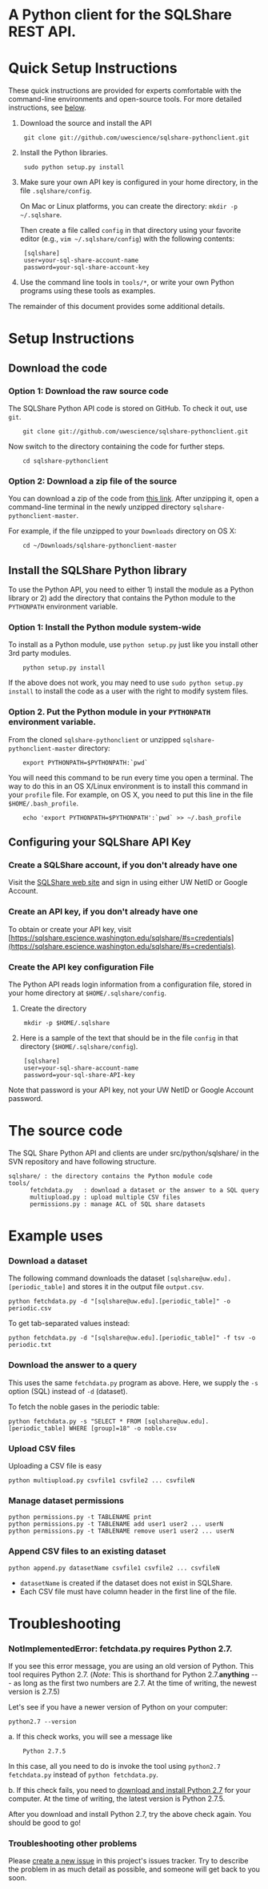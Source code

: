 A Python client for the SQLShare REST API.
==========================================

# Quick Setup Instructions

These quick instructions are provided for experts comfortable with the command-line environments and open-source tools. For more detailed instructions, see [below](#setup-instructions).

1. Download the source and install the API

        git clone git://github.com/uwescience/sqlshare-pythonclient.git

2. Install the Python libraries.

        sudo python setup.py install

3. Make sure your own API key is configured in your home directory, in the file `.sqlshare/config`.

    On Mac or Linux platforms, you can create the directory: `mkdir -p ~/.sqlshare`.
    
    Then create a file called `config` in that directory using your favorite editor (e.g., `vim ~/.sqlshare/config`) with the following contents:

        [sqlshare]
        user=your-sql-share-account-name
        password=your-sql-share-account-key
             
4. Use the command line tools in `tools/*`, or write your own Python programs using these tools as examples.

The remainder of this document provides some additional details.

# Setup Instructions
## Download the code

### Option 1: Download the raw source code
The SQLShare Python API code is stored on GitHub. To check it out, use `git`.

        git clone git://github.com/uwescience/sqlshare-pythonclient.git
       
Now switch to the directory containing the code for further steps.

        cd sqlshare-pythonclient

### Option 2: Download a zip file of the source

You can download a zip of the code from [this link](https://github.com/uwescience/sqlshare-pythonclient/archive/master.zip). After unzipping it, open a command-line terminal in the newly unzipped directory `sqlshare-pythonclient-master`.

For example, if the file unzipped to your `Downloads` directory on OS X:

        cd ~/Downloads/sqlshare-pythonclient-master

## Install the SQLShare Python library

To use the Python API, you need to either 1) install the module as a Python library or 2) add the directory that contains the Python module to the `PYTHONPATH` environment variable.

### Option 1: Install the Python module system-wide

To install as a Python module, use `python setup.py` just like you install other 3rd party modules.

        python setup.py install
       
If the above does not work, you may need to use `sudo python setup.py install` to install the code as a user with the right to modify system files.
   
### Option 2. Put the Python module in your `PYTHONPATH` environment variable.
    
From the cloned `sqlshare-pythonclient` or unzipped `sqlshare-pythonclient-master` directory:
    
        export PYTHONPATH=$PYTHONPATH:`pwd`
        
You will need this command to be run every time you open a terminal. The way to do this in an OS X/Linux environment is to install this command in your `profile` file. For example, on OS X, you need to put this line in the file `$HOME/.bash_profile`.

        echo 'export PYTHONPATH=$PYTHONPATH':`pwd` >> ~/.bash_profile

## Configuring your SQLShare API Key

### Create a SQLShare account, if you don't already have one

Visit the [SQLShare web site](https://sqlshare.escience.washington.edu) and sign in using either UW NetID or Google Account.

### Create an API key, if you don't already have one

To obtain or create your API key, visit [https://sqlshare.escience.washington.edu/sqlshare/#s=credentials](https://sqlshare.escience.washington.edu/sqlshare/#s=credentials).

### Create the API key configuration File

The Python API reads login information from a configuration file, stored in your home directory at `$HOME/.sqlshare/config`.

1. Create the directory

        mkdir -p $HOME/.sqlshare
        
2. Here is a sample of the text that should be in the file `config` in that directory (`$HOME/.sqlshare/config`).

        [sqlshare]
        user=your-sql-share-account-name
        password=your-sql-share-API-key

Note that password is your API key, not your UW NetID or Google Account password.

# The source code

The SQL Share Python API and clients are under src/python/sqlshare/ in the SVN repository and have following structure.

    sqlshare/ : the directory contains the Python module code
    tools/
          fetchdata.py   : download a dataset or the answer to a SQL query
          multiupload.py : upload multiple CSV files
          permissions.py : manage ACL of SQL share datasets

# Example uses

### Download a dataset

The following command downloads the dataset `[sqlshare@uw.edu].[periodic_table]` and stores it in the output file `output.csv`.

    python fetchdata.py -d "[sqlshare@uw.edu].[periodic_table]" -o periodic.csv
    
To get tab-separated values instead:

    python fetchdata.py -d "[sqlshare@uw.edu].[periodic_table]" -f tsv -o periodic.txt

### Download the answer to a query

This uses the same `fetchdata.py` program as above. Here, we supply the `-s` option (SQL) instead of `-d` (dataset).

To fetch the noble gases in the periodic table:

    python fetchdata.py -s "SELECT * FROM [sqlshare@uw.edu].[periodic_table] WHERE [group]=18" -o noble.csv

### Upload CSV files

Uploading a CSV file is easy

    python multiupload.py csvfile1 csvfile2 ... csvfileN

### Manage dataset permissions

    python permissions.py -t TABLENAME print
    python permissions.py -t TABLENAME add user1 user2 ... userN
    python permissions.py -t TABLENAME remove user1 user2 ... userN

### Append CSV files to an existing dataset

    python append.py datasetName csvfile1 csvfile2 ... csvfileN

* `datasetName` is created if the dataset does not exist in SQLShare.
* Each CSV file must have column header in the first line of the file.

# Troubleshooting

### NotImplementedError: fetchdata.py requires Python 2.7.

If you see this error message, you are using an old version of Python. This tool requires Python 2.7. (_Note_: This is shorthand for Python 2.7.**anything** --- as long as the first two numbers are 2.7. At the time of writing, the newest version is 2.7.5)

Let's see if you have a newer version of Python on your computer:

    python2.7 --version

a. If this check works, you will see a message like
    
        Python 2.7.5
    
   In this case, all you need to do is invoke the tool using `python2.7 fetchdata.py` instead of `python fetchdata.py`.

b. If this check fails, you need to [download and install Python 2.7](http://www.python.org/download/) for your computer. At the time of writing, the latest version is Python 2.7.5.

   After you download and install Python 2.7, try the above check again. You should be good to go!
   
### Troubleshooting other problems

Please [create a new issue](https://github.com/uwescience/sqlshare-pythonclient/issues/new) in this project's issues tracker. Try to describe the problem in as much detail as possible, and someone will get back to you soon.
